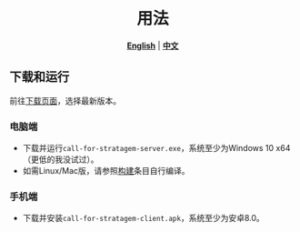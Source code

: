 <div align="center">
  
# 用法

[**English**](./usage.md) | [**中文**](./usage_zh_CN.md)

</div>

## 下载和运行

前往[下载页面](https://github.com/WisteFinch/Helldivers2CallForStratagemsOnPhone/releases/latest)，选择最新版本。

### 电脑端

- 下载并运行`call-for-stratagem-server.exe`，系统至少为Windows 10 x64（更低的我没试过）。
- 如需Linux/Mac版，请参照[构建](./README_zh_CN.md#构建)条目自行编译。

### 手机端

- 下载并安装`call-for-stratagem-client.apk`，系统至少为安卓8.0。
